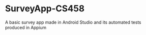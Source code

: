 # SurveyApp-CS458
 A basic survey app made in Android Studio and its automated tests produced in Appium
